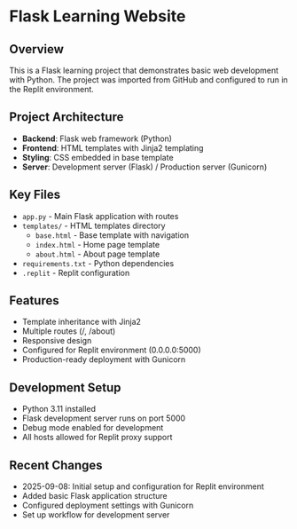 # Flask Learning Website

## Overview
This is a Flask learning project that demonstrates basic web development with Python. The project was imported from GitHub and configured to run in the Replit environment.

## Project Architecture
- **Backend**: Flask web framework (Python)
- **Frontend**: HTML templates with Jinja2 templating
- **Styling**: CSS embedded in base template
- **Server**: Development server (Flask) / Production server (Gunicorn)

## Key Files
- `app.py` - Main Flask application with routes
- `templates/` - HTML templates directory
  - `base.html` - Base template with navigation
  - `index.html` - Home page template
  - `about.html` - About page template
- `requirements.txt` - Python dependencies
- `.replit` - Replit configuration

## Features
- Template inheritance with Jinja2
- Multiple routes (/, /about)
- Responsive design
- Configured for Replit environment (0.0.0.0:5000)
- Production-ready deployment with Gunicorn

## Development Setup
- Python 3.11 installed
- Flask development server runs on port 5000
- Debug mode enabled for development
- All hosts allowed for Replit proxy support

## Recent Changes
- 2025-09-08: Initial setup and configuration for Replit environment
- Added basic Flask application structure
- Configured deployment settings with Gunicorn
- Set up workflow for development server